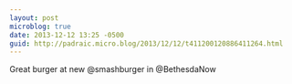 ```yaml
---
layout: post
microblog: true
date: 2013-12-12 13:25 -0500
guid: http://padraic.micro.blog/2013/12/12/t411200120886411264.html
---
```

Great burger at new @smashburger in @BethesdaNow
